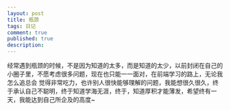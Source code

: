 ```yaml
---
layout: post
title: 瓶颈
tags: 日记
comment: true
published: true
description: 
---
```


经常遇到瓶颈的时候，不是因为知道的太多，而是知道的太少，以前封闭在自己的小圈子里，不愿考虑很多问题，现在也只能一一面对，在前端学习的路上，无论我怎么追总会
觉得非常吃力，也许别人很快能够理解的问题，我能想很久很久，终于承认自己不聪明，终于知道学海无涯，终于，知道厚积才能薄发，希望终有一天，我能达到自己所企及的高度~
